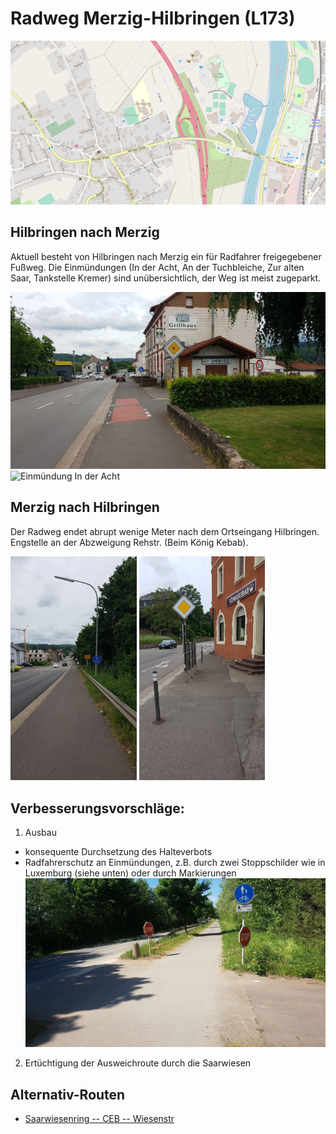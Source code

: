 # Radweg Merzig-Hilbringen (L173)

![Karte](media/map-mzg-hilbringen.png)

## Hilbringen nach Merzig
Aktuell besteht von Hilbringen nach Merzig ein für Radfahrer freigegebener Fußweg.
Die Einmündungen (In der Acht, An der Tuchbleiche, Zur alten Saar, Tankstelle Kremer) sind unübersichtlich,
der Weg ist meist zugeparkt.

![Einmündung In der Acht](media/hilbringen-in-der-acht-1.jpg)
![Einmündung In der Acht](media/hilbringen-in-der-acht-2.jpg)

## Merzig nach Hilbringen
Der Radweg endet abrupt wenige Meter nach dem Ortseingang Hilbringen.
Engstelle an der Abzweigung Rehstr. (Beim König Kebab).

<p float="middle">
  <img alt="Eingang Hilbringen von Merzig" src="media/eingang-hilbringen.jpg" width="40%"/>
  <img alt="Engstelle König Kebab" src="media/koenig-kebab.jpg" width="40%"/>
</p>

## Verbesserungsvorschläge:
1. Ausbau
  - konsequente Durchsetzung des Halteverbots
  - Radfahrerschutz an Einmündungen, z.B. durch zwei Stoppschilder wie in Luxemburg (siehe unten) oder durch Markierungen
![Doppelte Stoppschilder Luxemburg](media/lux-radweg-2.jpg)
2. Ertüchtigung der Ausweichroute durch die Saarwiesen

## Alternativ-Routen
- [Saarwiesenring -- CEB -- Wiesenstr](saarwiesen.md)
